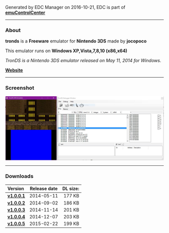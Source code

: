 Generated by EDC Manager on 2016-10-21, EDC is part of [**emuControlCenter**](https://github.com/PhoenixInteractiveNL/emuControlCenter/wiki)
***
### About
**tronds** is a **Freeware** emulator for **Nintendo 3DS** made by **jocopoco**

This emulator runs on **Windows XP,Vista,7,8,10 (x86,x64)**

_TronDS is a Nintendo 3DS emulator released on May 11, 2014 for Windows._

[**Website**](http://trondsemu.byethost15.com/)
***
### Screenshot
![](https://raw.githubusercontent.com/PhoenixInteractiveNL/edc-masterhook/master/downloadhooks/tronds/tronds_screen.jpg)
***
### Downloads
| Version | Release date  | DL size:   |
|:--------|:-------------:|-----------:|
| [**v1.0.0.1**](https://github.com/PhoenixInteractiveNL/edc-repo0001/raw/master/tronds/1.0.0.1.7z) | 2014-05-11 | 177 KB |
| [**v1.0.0.2**](https://github.com/PhoenixInteractiveNL/edc-repo0001/raw/master/tronds/1.0.0.2.7z) | 2014-09-02 | 186 KB |
| [**v1.0.0.3**](https://github.com/PhoenixInteractiveNL/edc-repo0001/raw/master/tronds/1.0.0.3.7z) | 2014-11-14 | 201 KB |
| [**v1.0.0.4**](https://github.com/PhoenixInteractiveNL/edc-repo0001/raw/master/tronds/1.0.0.4.7z) | 2014-12-07 | 203 KB |
| [**v1.0.0.5**](https://github.com/PhoenixInteractiveNL/edc-repo0001/raw/master/tronds/1.0.0.5.7z) | 2015-02-22 | 199 KB |
